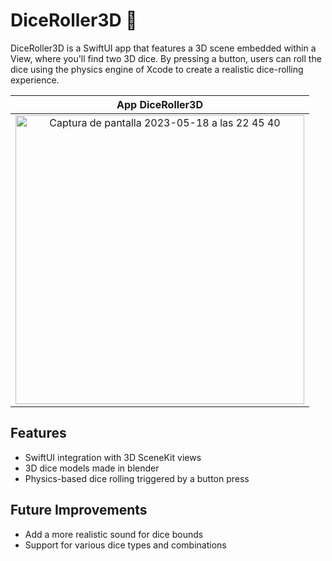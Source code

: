 # DiceRoller3D 🎲 

DiceRoller3D is a SwiftUI app that features a 3D scene embedded within a View, where you'll find two 3D dice. By pressing a button, users can roll the dice using the physics engine of Xcode to create a realistic dice-rolling experience.

| App DiceRoller3D | 
|:--------:|
| <img width="462" alt="Captura de pantalla 2023-05-18 a las 22 45 40" src="https://github.com/ThunderTechDev/DiceRoller3D/assets/105247375/d7e9b13b-7982-4000-92a2-4acbf9ede5a2"> | 


## Features

- SwiftUI integration with 3D SceneKit views
- 3D dice models made in blender
- Physics-based dice rolling triggered by a button press

## Future Improvements

- Add a more realistic sound for dice bounds
- Support for various dice types and combinations

